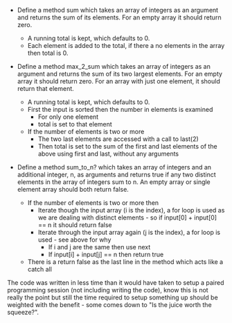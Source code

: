 * Define a method sum which takes an array of integers as an argument and returns the sum of its elements. For an empty array it should return zero.  
  * A running total is kept, which defaults to 0.
  * Each element is added to the total, if there a no elements in the array then total is 0.

* Define a method max_2_sum which takes an array of integers as an argument and returns the sum of its two largest elements. For an empty array it should return zero. For an array with just one element, it should return that element.  
  * A running total is kept, which defaults to 0.
  * First the input is sorted then the number in elements is examined  
    * For only one element  
    * total is set to that element
  * If the number of elements is two or more  
    * The two last elements are accessed with a call to last(2)
    * Then total is set to the sum of the first and last elements of the above using first and last, without any arguments

* Define a method sum_to_n? which takes an array of integers and an additional integer, n, as arguments and returns true if any two distinct elements in the array of integers sum to n. An empty array or single element array should both return false.  
  * If the number of elements is two or more then  
    * Iterate though the input array (i is the index), a for loop is used as we are dealing with distinct elements - so if input[0] + input[0] == n it should return false
    * Iterate through the input array again (j is the index), a for loop is used - see above for why
      * If i and j are the same then use next
      * If input[i] + input[j] == n then return true
  * There is a return false as the last line in the method which acts like a catch all

The code was written in less time than it would have taken to setup a paired programming session (not including writing the code), know this is not really the point but still the time required to setup something up should be weighted with the benefit - some comes down to  "Is the juice worth the squeeze?".
